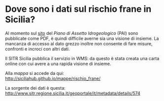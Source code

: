 # Dove sono i dati sul rischio frane in Sicilia?

Al momento sul [sito](http://www.sitr.regione.sicilia.it/pai/) del *Piano di Assetto Idrogeologico* (PAI) sono pubblicate come PDF, è quindi difficile averne sia una visione di insieme.
La mancanza di accesso al dato grezzo inoltre non consente di fare misure, confronti e incroci con altri dati.

Il SITR Sicilia pubblica il servizio in WMS: da questo è stata creata una carta online con cui avere a una rapida visione di insieme.

Alla *mappa* si accede da qui: http://siciliahub.github.io/mappe/rischio_frane/

La sorgente dei dati è questa: http://www.sitr.regione.sicilia.it/geoportale/it/metadata/details/574

